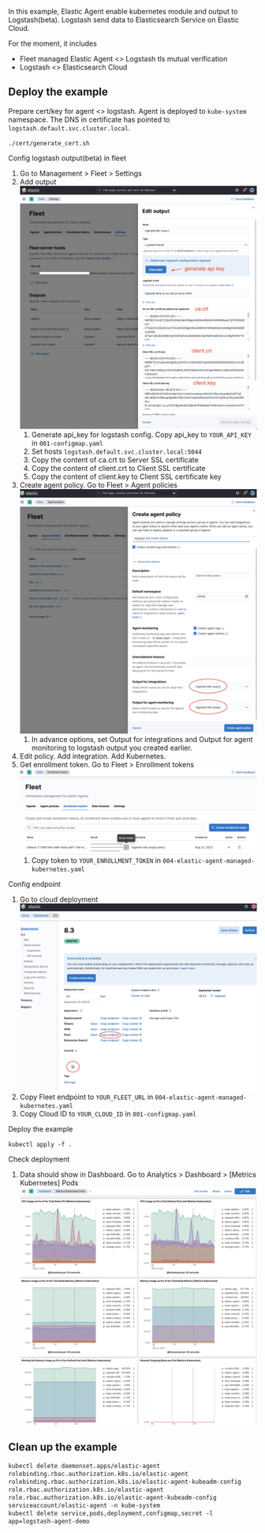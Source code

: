 In this example, Elastic Agent enable kubernetes module and output to Logstash(beta). Logstash send data to Elasticsearch Service on Elastic Cloud.

For the moment, it includes
- Fleet managed Elastic Agent <> Logstash tls mutual verification
- Logstash <> Elasticsearch Cloud

## Deploy the example

Prepare cert/key for agent <> logstash. Agent is deployed to `kube-system` namespace. The DNS in certificate has pointed to `logstash.default.svc.cluster.local`. 

```
./cert/generate_cert.sh
```

Config logstash output(beta) in fleet
1. Go to Management > Fleet > Settings
2. Add output![](screenshot/fleet_setting.png)
   1. Generate api_key for logstash config. Copy api_key to `YOUR_API_KEY` in `001-configmap.yaml`
   2. Set hosts `logstash.default.svc.cluster.local:5044`
   3. Copy the content of ca.crt to Server SSL certificate
   4. Copy the content of client.crt to Client SSL certificate
   5. Copy the content of client.key to Client SSL certificate key
3. Create agent policy. Go to Fleet > Agent policies ![](screenshot/fleet_policy.png)
   1. In advance options, set Output for integrations and Output for agent monitoring to logstash output you created earlier.
4. Edit policy. Add integration. Add Kubernetes.
5. Get enrollment token. Go to Fleet > Enrollment tokens ![](screenshot/fleet_token.png)
   1. Copy token to `YOUR_ENROLLMENT_TOKEN` in `004-elastic-agent-managed-kubernetes.yaml`

Config endpoint 
1. Go to cloud deployment ![](screenshot/cloud_deployment.png)
2. Copy Fleet endpoint to `YOUR_FLEET_URL` in `004-elastic-agent-managed-kubernetes.yaml`
3. Copy Cloud ID to `YOUR_CLOUD_ID` in `001-configmap.yaml`

Deploy the example
```
kubectl apply -f .
```

Check deployment
1. Data should show in Dashboard. Go to Analytics > Dashboard > [Metrics Kubernetes] Pods ![](screenshot/dashboard.png)

## Clean up the example
```
kubectl delete daemonset.apps/elastic-agent rolebinding.rbac.authorization.k8s.io/elastic-agent rolebinding.rbac.authorization.k8s.io/elastic-agent-kubeadm-config role.rbac.authorization.k8s.io/elastic-agent role.rbac.authorization.k8s.io/elastic-agent-kubeadm-config serviceaccount/elastic-agent -n kube-system
kubectl delete service,pods,deployment,configmap,secret -l app=logstash-agent-demo
```
